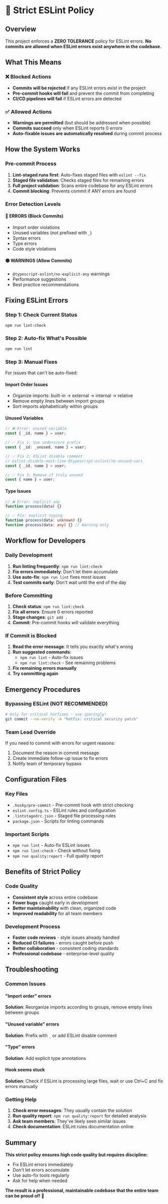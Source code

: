 # 🚫 Strict ESLint Policy

## Overview

This project enforces a **ZERO TOLERANCE** policy for ESLint errors. **No commits are allowed when ESLint errors exist anywhere in the codebase.**

## What This Means

### ❌ Blocked Actions

- **Commits will be rejected** if any ESLint errors exist in the project
- **Pre-commit hooks will fail** and prevent the commit from completing
- **CI/CD pipelines will fail** if ESLint errors are detected

### ✅ Allowed Actions

- **Warnings are permitted** (but should be addressed when possible)
- **Commits succeed** only when ESLint reports 0 errors
- **Auto-fixable issues are automatically resolved** during commit process

## How the System Works

### Pre-commit Process

1. **Lint-staged runs first**: Auto-fixes staged files with `eslint --fix`
2. **Staged file validation**: Checks staged files for remaining errors
3. **Full project validation**: Scans entire codebase for any ESLint errors
4. **Commit blocking**: Prevents commit if ANY errors are found

### Error Detection Levels

#### 🔴 ERRORS (Block Commits)

- Import order violations
- Unused variables (not prefixed with `_`)
- Syntax errors
- Type errors
- Code style violations

#### 🟡 WARNINGS (Allow Commits)

- `@typescript-eslint/no-explicit-any` warnings
- Performance suggestions
- Best practice recommendations

## Fixing ESLint Errors

### Step 1: Check Current Status

```bash
npm run lint:check
```

### Step 2: Auto-fix What's Possible

```bash
npm run lint
```

### Step 3: Manual Fixes

For issues that can't be auto-fixed:

#### Import Order Issues

- Organize imports: built-in → external → internal → relative
- Remove empty lines between import groups
- Sort imports alphabetically within groups

#### Unused Variables

```typescript
// ❌ Error: unused variable
const { _id, name } = user;

// ✅ Fix 1: Use underscore prefix
const { _id: _unused, name } = user;

// ✅ Fix 2: ESLint disable comment
// eslint-disable-next-line @typescript-eslint/no-unused-vars
const { _id, name } = user;

// ✅ Fix 3: Remove if truly unused
const { name } = user;
```

#### Type Issues

```typescript
// ❌ Error: implicit any
function process(data) {}

// ✅ Fix: explicit typing
function process(data: unknown) {}
function process(data: any) {} // Warning only
```

## Workflow for Developers

### Daily Development

1. **Run linting frequently**: `npm run lint:check`
2. **Fix errors immediately**: Don't let them accumulate
3. **Use auto-fix**: `npm run lint` fixes most issues
4. **Test commits early**: Don't wait until the end of the day

### Before Committing

1. **Check status**: `npm run lint:check`
2. **Fix all errors**: Ensure 0 errors reported
3. **Stage changes**: `git add .`
4. **Commit**: Pre-commit hooks will validate everything

### If Commit is Blocked

1. **Read the error message**: It tells you exactly what's wrong
2. **Run suggested commands**:
   - `npm run lint` - Auto-fix issues
   - `npm run lint:check` - See remaining problems
3. **Fix remaining errors manually**
4. **Try committing again**

## Emergency Procedures

### Bypassing ESLint (NOT RECOMMENDED)

```bash
# Only for critical hotfixes - use sparingly!
git commit --no-verify -m "hotfix: critical security patch"
```

### Team Lead Override

If you need to commit with errors for urgent reasons:

1. Document the reason in commit message
2. Create immediate follow-up issue to fix errors
3. Notify team of temporary bypass

## Configuration Files

### Key Files

- `.husky/pre-commit` - Pre-commit hook with strict checking
- `eslint.config.ts` - ESLint rules and configuration
- `.lintstagedrc.json` - Staged file processing rules
- `package.json` - Scripts for linting commands

### Important Scripts

- `npm run lint` - Auto-fix ESLint issues
- `npm run lint:check` - Check without fixing
- `npm run quality:report` - Full quality report

## Benefits of Strict Policy

### Code Quality

- **Consistent style** across entire codebase
- **Fewer bugs** caught early in development
- **Better maintainability** with clean, organized code
- **Improved readability** for all team members

### Development Process

- **Faster code reviews** - style issues already handled
- **Reduced CI failures** - errors caught before push
- **Better collaboration** - consistent coding standards
- **Professional codebase** - enterprise-level quality

## Troubleshooting

### Common Issues

#### "Import order" errors

**Solution**: Reorganize imports according to groups, remove empty lines between groups

#### "Unused variable" errors

**Solution**: Prefix with `_` or add ESLint disable comment

#### "Type" errors

**Solution**: Add explicit type annotations

#### Hook seems stuck

**Solution**: Check if ESLint is processing large files, wait or use Ctrl+C and fix errors manually

### Getting Help

1. **Check error messages**: They usually contain the solution
2. **Run quality report**: `npm run quality:report` for detailed analysis
3. **Ask team members**: They've likely seen similar issues
4. **Check documentation**: ESLint rules documentation online

## Summary

**This strict policy ensures high code quality but requires discipline:**

- Fix ESLint errors immediately
- Don't let errors accumulate
- Use auto-fix tools regularly
- Ask for help when needed

**The result is a professional, maintainable codebase that the entire team can be proud of! 🚀**
